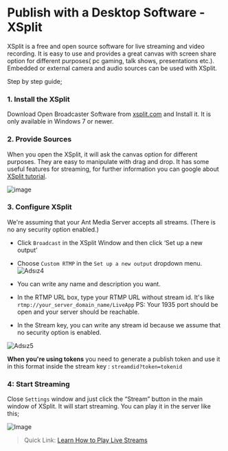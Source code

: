# Publish with a Desktop Software - XSplit 

XSplit is a free and open source software for live streaming and video recording. It is easy to use and provides a great canvas with screen share option for different purposes( pc gaming, talk shows, presentations etc.). Embedded or external camera and audio sources can be used with XSplit.

Step by step guide;	

### 1. Install the XSplit
Download Open Broadcaster Software from [xsplit.com](https://www.xsplit.com) and Install it. It is only available in Windows 7 or newer.

### 2. Provide Sources
When you open the XSplit, it will ask the canvas option for different purposes. They are easy to manipulate with drag and drop. It has some useful features for streaming, for further information you can google about [XSplit tutorial](https://www.google.com/search?q=XSplit+tutorial).
 
![image](https://user-images.githubusercontent.com/32591015/95835582-13be2680-0d47-11eb-93f9-42834de37f95.jpg)

### 3. Configure XSplit
We're assuming that your Ant Media Server accepts all streams. (There is no any security option enabled.)

* Click `Broadcast` in the XSplit Window and then click ‘Set up a new output’ 
* Choose `Custom RTMP` in the `Set up a new output` dropdown menu.
![Adsız4](https://user-images.githubusercontent.com/32591015/95836553-3ef54580-0d48-11eb-8110-b28cf5e4087c.jpg) 

* You can write any name and description you want.
* In the RTMP URL box, type your RTMP URL without stream id. It's like `rtmp://your_server_domain_name/LiveApp`
PS: Your 1935 port should be open and your server should be reachable. 
* In the Stream key, you can write any stream id because we assume that no security option is enabled. 

![Adsız5](https://user-images.githubusercontent.com/32591015/95835836-639ced80-0d47-11eb-8ad3-cbfa8645ae99.jpg)
 

**When you're using tokens** you need to generate a publish token and use it in this format inside the stream key : `streamdid?token=tokenid`
 

### 4: Start Streaming
Close `Settings` window and just click the “Stream” button in the main window of XSplit. It will start streaming.
You can play it in the server like this;
 
![Image](https://user-images.githubusercontent.com/32591015/95836048-a52d9880-0d47-11eb-85e4-4f07d5d2e529.jpeg)





> Quick Link: [Learn How to Play Live Streams](Playing-Live-Streams)
